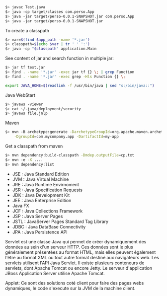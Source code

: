 ``` bash
$> javac Test.java
$> java -cp target/classes com.perso.App
$> java -jar target/perso-0.0.1-SNAPSHOT.jar com.perso.App
$> java -jar target/perso-0.0.1-SNAPSHOT.jar
```

To create a classpath
``` bash
$> var=$(find $app_path -name '*.jar')
$> classpath=$(echo $var | tr ' ' ':')
$> java -cp "$classpath" application.Main
```

See content of jar and search function in multiple jar:
``` bash
$> jar tf test.jar
$> find . -name '*.jar' -exec jar tf {} \; | grep Function
$> find . -name '*.jar' -exec grep -Hls Function {} \;
```

``` bash
export JAVA_HOME=$(readlink -f /usr/bin/java | sed "s:/bin/java::")
```

Java WebStart
``` bash
$> javaws -viewer
$> cat ~/.java/deployment/security
$> javaws file.jnlp
```

Maven
``` bash
$> mvn -B archetype:generate -DarchetypeGroupId=org.apache.maven.archetypes \
    -DgroupId=com.mycompany.app -DartifactId=my-app
```

Get a classpath from maven
``` bash
$> mvn dependency:build-classpath -Dmdep.outputFile=cp.txt
$> mvn -e -X ....
$> mvn dependency:list
```

- JSE : Java Standard Edition
- JVM : Java Virtual Machine
- JRE : Java Runtime Envirnoment
- JSR : Java Specification Requests
- JDK : Java Development Kit
- JEE : Java Enterprise Edition
- Java FX
- JCF : Java Collections Framework
- JSP : Java Server Pages
- JSTL : JavaServer Pages Standard Tag Library
- JDBC : Java DataBase Connectivity
- JPA : Java Persistence API

Servlet est une classe Java qui permet de créer dynamiquement des données au sein d'un serveur HTTP. Ces données sont le plus généralement présentées au format HTML, mais elles peuvent également l'être au format XML ou tout autre format destiné aux navigateurs web. Les servlets utilisent l'API Java Servlet.  Il existe plusieurs conteneurs de servlets, dont Apache Tomcat ou encore Jetty. Le serveur d'application JBoss Application Server utilise Apache Tomcat.

Applet: Ce sont des solutions coté client pour faire des pages webs dynamiques, le code s'execute sur la JVM de la machine client.
